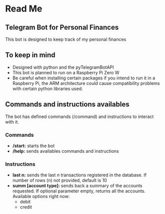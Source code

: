 # Read Me

## Telegram Bot for Personal Finances

This bot is designed to keep track of my personal finances

## To keep in mind

- Designed with python and the pyTelegramBotAPI
- This bot is planned to run on a Raspberry Pi Zero W
- Be careful when installing certain packages if you intend to run it in a Raspberry Pi, the ARM architecture could cause compatibility problems with certain python libraries used.

## Commands and instructions availables

The bot has defined commands (/command) and instructions to interact with it.

### Commands

- **/start:** starts the bot
- **/help:** sends availables commands and instructions

### Instructions

- **last n:** sends the last *n* transactions registered in the database. If number of rows (n) not provided, default is 10
- **summ [account type]:** sends back a summary of the accounts requested. If optional parameter empty, returns all the accounts. Available options right now:
    - debit 
    - credit